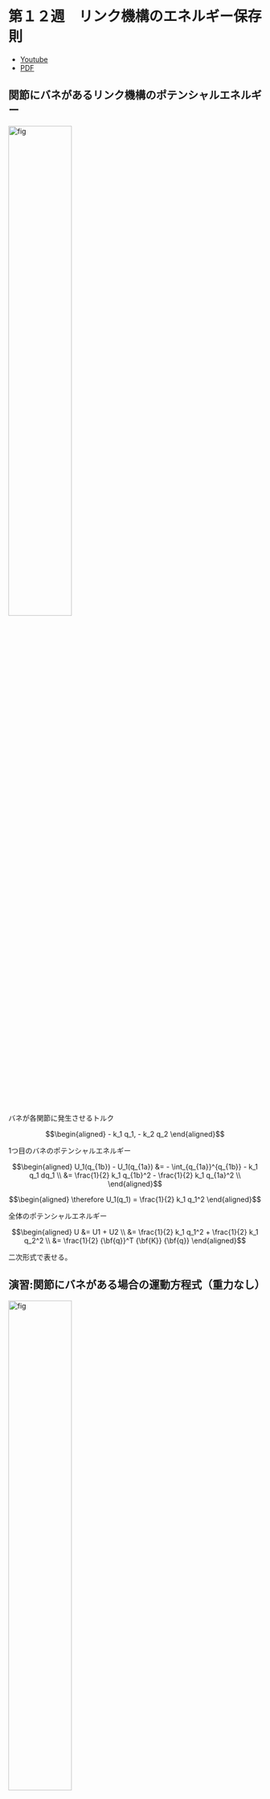 # 第１２週　リンク機構のエネルギー保存則

* [Youtube](https://www.youtube.com/watch?v=Gae_x5r4uR8)
* [PDF](http:/www.ritsumei.ac.jp/~uemura-m/AnalyticalMechanics/AnalyticalMechanics12thWeek.pdf)

## 関節にバネがあるリンク機構のポテンシャルエネルギー

<img alt="fig" src="figures/lecture-12/fig_01.JPG" width="50%">

バネが各関節に発生させるトルク

```math
\begin{aligned}
- k_1 q_1, - k_2 q_2
\end{aligned}
```

1つ目のバネのポテンシャルエネルギー

```math
\begin{aligned}
U_1(q_{1b}) - U_1(q_{1a}) &= - \int_{q_{1a}}^{q_{1b}} - k_1 q_1 dq_1 \\
&= \frac{1}{2} k_1 q_{1b}^2 - \frac{1}{2} k_1 q_{1a}^2 \\
\end{aligned}
```

```math
\begin{aligned}
\therefore U_1(q_1) = \frac{1}{2} k_1 q_1^2
\end{aligned}
```

全体のポテンシャルエネルギー

```math
\begin{aligned}
U &= U1 + U2 \\
&= \frac{1}{2} k_1 q_1^2 + \frac{1}{2} k_1 q_2^2 \\
&= \frac{1}{2} {\bf{q}}^T {\bf{K}} {\bf{q}}
\end{aligned}
```

二次形式で表せる。

## 演習:関節にバネがある場合の運動方程式（重力なし）

<img alt="fig" src="figures/lecture-12/fig_01.JPG" width="50%">

### 問い

関節にバネがある２リンク機構の運動方程式を求めよ。
<br>
運動エネルギー

```math
\begin{aligned}
K = \frac{1}{2} \dot{\bf{q}}^T {\bf{M}} \dot{\bf{q}}
\end{aligned}
```

ポテンシャルエネルギー

```math
\begin{aligned}
U = \frac{1}{2} {\bf{q}}^T {\bf{K}} {\bf{q}}
\end{aligned}
```

一般化座標

```math
\begin{aligned}
{\bf{q}} = \begin{pmatrix}
q_1 \\
q_2
\end{pmatrix}
\end{aligned}
```

### 解答

```math
\begin{aligned}
L &= K - U\\
&= \frac{1}{2} \dot{\bf{q}}^T {\bf{M}} \dot{\bf{q}} - \frac{1}{2} {\bf{q}}^T {\bf{K}} {\bf{q}}
\end{aligned}
```

ラグランジュの運動方程式

```math
\begin{aligned}
& \frac{d}{dt}(\frac{\partial L}{\partial \dot{\bf{q}}}) - \frac{\partial L}{\partial {\bf{q}}} \\
&= \frac{d}{dt}(\frac{\partial (K-U)}{\partial \dot{\bf{q}}}) - \frac{\partial (K-U))}{\partial {\bf{q}}} \\
&= \frac{d}{dt}(\frac{\partial K}{\partial \dot{\bf{q}}}) - \frac{\partial K}{\partial {\bf{q}}} + \frac{\partial U}{\partial {\bf{q}}} \\
&= \frac{d}{dt}({\bf{M}} \dot{\bf{q}}) - \frac{\partial K}{\partial {\bf{q}}} + \frac{\partial U}{\partial {\bf{q}}}\\
&= {\bf{M}} \ddot{\bf{q}} + \dot{\bf{M}} \dot{\bf{q}} - \frac{\partial K}{\partial {\bf{q}}} + \frac{\partial U}{\partial {\bf{q}}}\\
&= {\bf{M}} \ddot{\bf{q}} + {\bf{h}} + {\bf{K}} {\bf{q}} = 0\\
\end{aligned}
```

<br>

```math
\begin{aligned}
\frac{\partial U}{\partial {\bf{q}}} &= \begin{pmatrix}
\frac{\partial U}{\partial q_1} \\
\frac{\partial U}{\partial q_2}
\end{pmatrix} \\
&= \begin{pmatrix}
\frac{\partial}{\partial q_1} (\frac{1}{2} {\bf{q}}^T {\bf{K}} {\bf{q}}) \\
\frac{\partial}{\partial q_2} (\frac{1}{2} {\bf{q}}^T {\bf{K}} {\bf{q}})
\end{pmatrix} \\
&= \begin{pmatrix}
\frac{\partial}{\partial q_1} (\frac{1}{2} k_1 q_1^2 + \frac{1}{2} k_1 q_2^2) \\
\frac{\partial}{\partial q_2} (\frac{1}{2} k_1 q_1^2 + \frac{1}{2} k_1 q_2^2)
\end{pmatrix} \\
&= \begin{pmatrix}
k_1 q_1 \\
k_1 q_2
\end{pmatrix} \\
&= \begin{pmatrix}
k_1 & 0 \\
0 & k_2
\end{pmatrix}\begin{pmatrix}
q_1\\
q_2
\end{pmatrix}\\
&= {\bf{K}} {\bf{q}}
\end{aligned}
```

## 演習:エネルギー保存則

<img alt="fig" src="figures/lecture-12/fig_01.JPG" width="50%">

### 問い

関節にバネによるトルク以外の外力が作用していない２リンク機構の全エネルギーが時間によって変化しないことを示せ
<br>
運動エネルギー

```math
\begin{aligned}
K &= \frac{1}{2} \dot{\bf{q}}^T {\bf{M}} \dot{\bf{q}} \\
&= \frac{1}{2} \dot{\bf{q}}^T \begin{pmatrix}
a_1 + 2 a_2 \cos q_2 & a_3 + a_2 \cos q_2 \\
a_3 + a_2 \cos q_2 & a_3
\end{pmatrix} \dot{\bf{q}} \\
\end{aligned}
```

ポテンシャルエネルギー

```math
\begin{aligned}
U = \frac{1}{2} {\bf{q}}^T {\bf{K}} {\bf{q}}
\end{aligned}
```

### 解答

全エネルギー

```math
\begin{aligned}
{\bf{E}} = {\bf{K}} + {\bf{U}}
\end{aligned}
```

運動方程式

```math
{\bf{M}} \ddot{\bf{q}} + {\bf{h}} + {\bf{K}} {\bf{q}} = 0\\
{\bf{h}} = \dot{\bf{M}} \dot{\bf{q}} - \frac{\partial {\bf{K}}}{\partial {\bf{q}}}
```

```math
\begin{aligned}
\dot{\bf{E}} &= \dot{\bf{K}} + \dot{\bf{U}} \\
&= \frac{d}{dt}(\frac{1}{2} \dot{\bf{q}}^T {\bf{M}} \dot{\bf{q}}) + {\bf{q}}^T \frac{\partial U}{\partial {\bf{q}}} \\
&= (\frac{1}{2} \ddot{\bf{q}}^T {\bf{M}} \dot{\bf{q}} + \frac{1}{2} \dot{\bf{q}}^T \dot{\bf{M}} \dot{\bf{q}} + \frac{1}{2} \dot{\bf{q}}^T {\bf{M}} \ddot{\bf{q}}) + \dot{\bf{q}}^T {\bf{K}} {\bf{q}} \\
&= \frac{1}{2} \dot{\bf{q}}^T {\bf{M}} \ddot{\bf{q}} + \frac{1}{2} \dot{\bf{q}}^T \dot{\bf{M}} \dot{\bf{q}} + \frac{1}{2} \dot{\bf{q}}^T {\bf{M}} \ddot{\bf{q}} + \dot{\bf{q}}^T {\bf{K}} {\bf{q}} \\
&= \dot{\bf{q}}^T {\bf{M}} \ddot{\bf{q}} + \frac{1}{2} \dot{\bf{q}}^T \dot{\bf{M}} \dot{\bf{q}} + \dot{\bf{q}}^T {\bf{K}} {\bf{q}} \\
&= \dot{\bf{q}}^T ({\bf{M}} \ddot{\bf{q}} + \frac{1}{2} \dot{\bf{M}} \dot{\bf{q}} + {\bf{K}} {\bf{q}}) \\
&= \dot{\bf{q}}^T ( - {\bf{h}} + \frac{1}{2} \dot{\bf{M}} \dot{\bf{q}}) \\
\end{aligned}
```

#### 合成関数の偏微分 (復習)

↑の $\dot{U} = {\bf{q}}^T \frac{\partial U}{\partial {\bf{q}}}$ は以下のように求める。

```math
\begin{aligned}
\frac{df}{dt} &= \frac{\partial f}{\partial x}\frac{dx}{dt} + \frac{\partial f}{\partial y}\frac{dy}{dt} \\
&= \frac{\partial f}{\partial x}\dot{x} + \frac{\partial f}{\partial y}\dot{y}
\end{aligned}
```

復習終わり。

```math
\begin{aligned}
\frac{1}{2} \dot{\bf{M}} \dot{\bf{q}} &= \frac{1}{2} \frac{d}{dt} \begin{pmatrix}
a_1 + 2 a_2 \cos q_2 & a_3 + a_2 \cos q_2 \\
a_3 + a_2 \cos q_2 & a_3
\end{pmatrix} \begin{pmatrix}
\dot{q}_1 \\
\dot{q}_2
\end{pmatrix} \\
&= \frac{1}{2} \begin{pmatrix}
- 2 a_2 \dot{q}_2 \sin q_2 & - a_2 \dot{q}_2 \sin q_2 \\
- a_2 \dot{q}_2 \sin q_2 & 0
\end{pmatrix} \begin{pmatrix}
\dot{q}_1 \\
\dot{q}_2
\end{pmatrix} \\
&= \frac{1}{2} \begin{pmatrix}
- 2 a_2 \dot{q}_1 \dot{q}_2 \sin q_2 - a_2 \dot{q}_2^2 \sin q_2 \\
- a_2 \dot{q}_1 \dot{q}_2 \sin q_2
\end{pmatrix} \\
&= \frac{- a_2 \sin q_2}{2} \begin{pmatrix}
2 \dot{q}_1 \dot{q}_2 + \dot{q}_2^2 \\
\dot{q}_1 \dot{q}_2
\end{pmatrix} \\
\end{aligned}
```

<br>

```math
\begin{aligned}
K &= \frac{1}{2} \dot{\bf{q}}^T {\bf{M}} \dot{\bf{q}} \\
&= \frac{1}{2} \dot{\bf{q}}^T \begin{pmatrix}
a_1 + 2 a_2 \cos q_2 & a_3 + a_2 \cos q_2 \\
a_3 + a_2 \cos q_2 & a_3
\end{pmatrix} \dot{\bf{q}} \\
&= \frac{1}{2} \begin{pmatrix}
\dot{q}_1 & \dot{q}_2
\end{pmatrix} \begin{pmatrix}
a_1 + 2 a_2 \cos q_2 & a_3 + a_2 \cos q_2 \\
a_3 + a_2 \cos q_2 & a_3
\end{pmatrix} \begin{pmatrix}
\dot{q}_1 \\
\dot{q}_2
\end{pmatrix} \\
&= \frac{1}{2} \begin{pmatrix}
\dot{q}_1 (a_1 + 2 a_2 \cos q_2) + \dot{q}_2 (a_3 + a_2 \cos q_2) &
\dot{q}_1 (a_3 + a_2 \cos q_2) + \dot{q}_2 a_3
\end{pmatrix} \begin{pmatrix}
\dot{q}_1 \\
\dot{q}_2
\end{pmatrix} \\
&= \frac{1}{2} (\dot{q}_1^2 (a_1 + 2 a_2 \cos q_2) + \dot{q}_1 \dot{q}_2 (a_3 + a_2 \cos q_2) +
\dot{q}_1 \dot{q}_2 (a_3 + a_2 \cos q_2) + \dot{q}_2^2 a_3 )\\
\end{aligned}
```

<br>

```math
\begin{aligned}
\frac{\partial K}{\partial {\bf{q}}} &= \begin{pmatrix}
\frac{\partial}{\partial q_1} K\\
\frac{\partial}{\partial q_2} K
\end{pmatrix} \\
&= \frac{1}{2} \begin{pmatrix}
\frac{\partial}{\partial q_1} ( \dot{q}_1^2 (a_1 + 2 a_2 \cos q_2) + \dot{q}_1 \dot{q}_2 (a_3 + a_2 \cos q_2) +
\dot{q}_1 \dot{q}_2 (a_3 + a_2 \cos q_2) + \dot{q}_2^2 a_3 )\\
\frac{\partial}{\partial q_2} ( \dot{q}_1^2 (a_1 + 2 a_2 \cos q_2) + \dot{q}_1 \dot{q}_2 (a_3 + a_2 \cos q_2) +
\dot{q}_1 \dot{q}_2 (a_3 + a_2 \cos q_2) + \dot{q}_2^2 a_3 ) \\
\end{pmatrix} \\
&= \frac{1}{2} \begin{pmatrix}
0 \\
\dot{q}_1^2 (- 2 a_2 \sin q_2) + \dot{q}_1 \dot{q}_2 (- a_2 \sin q_2) +
\dot{q}_1 \dot{q}_2 (- a_2 \sin q_2) \\
\end{pmatrix} \\
&= - a_2 \sin q_2 \begin{pmatrix}
0 \\
\dot{q}_1^2 + \dot{q}_1 \dot{q}_2 \\
\end{pmatrix} \\
\end{aligned}
```

<br>

```math
\begin{aligned}
- {\bf{h}} + \frac{1}{2} \dot{\bf{M}} \dot{\bf{q}} &= \frac{\partial K}{\partial {\bf{q}}} - \frac{1}{2} \dot{\bf{M}} \dot{\bf{q}} \\
&= - a_2 \sin q_2 \begin{pmatrix}
0 \\
\dot{q}_1^2 + \dot{q}_1 \dot{q}_2 \\
\end{pmatrix} - \frac{- a_2 \sin q_2}{2} \begin{pmatrix}
2 \dot{q}_1 \dot{q}_2 + \dot{q}_2^2 \\
\dot{q}_1 \dot{q}_2
\end{pmatrix} \\
&= \frac{a_2 \sin q_2}{2} \begin{pmatrix}
0 \\
-2 \dot{q}_1^2 -2 \dot{q}_1 \dot{q}_2 \\
\end{pmatrix} + \frac{a_2 \sin q_2}{2} \begin{pmatrix}
2 \dot{q}_1 \dot{q}_2 + \dot{q}_2^2 \\
\dot{q}_1 \dot{q}_2
\end{pmatrix} \\
&= \frac{a_2 \sin q_2}{2} \begin{pmatrix}
2 \dot{q}_1 \dot{q}_2 + \dot{q}_2^2 \\
-2 \dot{q}_1^2 - \dot{q}_1 \dot{q}_2
\end{pmatrix} \\
\end{aligned}
```

<br>

```math
\begin{aligned}
\dot{\bf{E}} &= \dot{\bf{q}}^T ( - {\bf{h}} + \frac{1}{2} \dot{\bf{M}} \dot{\bf{q}}) \\
&= \frac{a_2 \sin q_2}{2} \begin{pmatrix}
\dot{q}_1 & \dot{q}_2
\end{pmatrix} \begin{pmatrix}
2 \dot{q}_1 \dot{q}_2 + \dot{q}_2^2 \\
-2 \dot{q}_1^2 - \dot{q}_1 \dot{q}_2
\end{pmatrix} \\
&= \frac{a_2 \sin q_2}{2} \bigl(
\dot{q}_1 ( 2 \dot{q}_1 \dot{q}_2 + \dot{q}_2^2 ) + \dot{q}_2 ( -2 \dot{q}_1^2 - \dot{q}_1 \dot{q}_2 )
\bigr) \\
&= \frac{a_2 \sin q_2}{2} (2 \dot{q}_1^2 \dot{q}_2 + \dot{q}_1 \dot{q}_2^2 -2 \dot{q}_1^2 \dot{q}_2 - \dot{q}_1 \dot{q}_2^2) \\
&= 0
\end{aligned}
```

## エネルギー保存則の物理

全エネルギー（単位は[J]）
<br>
例: $E = \frac{1}{2}m\dot{x}^2 + \frac{1}{2}kx^2$
<br>
エネルギの時間微分は **パワー** (単位は[W])
<br>
例: $\dot{E} = \dot{x}(m\ddot{x} + kx)$
<br>
$\dot{x}$ : 速度 <br>
$m\ddot{x} + kx$ : 力
<br>
力[N] × 速度 [m/s] = パワー [W] <br>
(回転計では、トルク[Nm] × 角速度 [rad/s] = パワー [W])

## リンク構造でのパワーとエネルギー（手先にバネを取り付けた場合）

<img alt="fig" src="figures/lecture-12/fig_02.JPG" width="50%">

ボテンシャルエネルギー

```math
\begin{aligned}
U &= \frac{1}{2}k \bigl( (x - x_k)^2 + (y - y_k)^2 \bigr) \\
&= \frac{1}{2}k \begin{pmatrix}
x - x_k & y - y_k
\end{pmatrix}\begin{pmatrix}
x - x_k \\
y - y_k
\end{pmatrix}\\
&= \frac{1}{2}k {\bf{\Delta x}}^T {\bf{\Delta x}}
\end{aligned}
```

バネのよって発生するトルク

```math
\begin{aligned}
{\boldsymbol{\tau}}_{spring} &= -\frac{\partial U}{\partial {\bf{q}}} \\
&= \begin{pmatrix}
\frac{\partial x}{\partial q_1} & \frac{\partial y}{\partial q_1} \\
\frac{\partial x}{\partial q_2} & \frac{\partial x}{\partial q_2}
\end{pmatrix}\begin{pmatrix}
\frac{\partial U}{\partial x} \\
\frac{\partial U}{\partial y}
\end{pmatrix}\\
&= - {\bf{J}}^T \begin{pmatrix}
k(x - x_k) \\
k(y - y_k)
\end{pmatrix} \\
&= - {\bf{J}}^T k {\bf{\Delta x}}
\end{aligned}
```

```math
バネによる手先力
\begin{pmatrix}
k(x - x_k) \\
k(y - y_k)
\end{pmatrix}
```

バネのポテンシャルエネルギー $U$ の時間変化

```math
\begin{aligned}
\dot{U} &= \frac{d}{dt}(\frac{1}{2}k {\bf{\Delta x}}^T {\bf{\Delta x}}) \\
&= \frac{1}{2}k {\bf{\Delta x}}^T {\bf{\Delta \dot{x}}} + \frac{1}{2}k {\bf{\Delta \dot{x}}}^T {\bf{\Delta x}}\\
&= k {\bf{\Delta \dot{x}}}^T {\bf{\Delta x}}\\
&= k ({\bf{J\dot{q}}})^T {\bf{\Delta x}}\\
&= k {\bf{\dot{q}}}^T {\bf{J}}^T {\bf{\Delta x}}\\
\end{aligned}
```

バネがリンク機構に加えるパワー $P$

```math
\begin{aligned}
P &= {\bf{\dot{q}}}^T {\boldsymbol{\tau}}_{spring} \\
&= - {\bf{\dot{q}}}^T {\bf{J}}^T k {\bf{\Delta x}} \\
\end{aligned}
```

系に加えるエネルギーの分だけ、バネのポテンシャルエネルギーが減る

```math
\dot{U} = -P
```

## エネルギー保存則の導出

運動エネルギー

```math
K = \frac{1}{2} \dot{\bf{q}}^T {\bf{M}} \dot{\bf{q}}
```

全エネルギー

```math
E = K + U
```

運動方程式

```math
{\bf{M}} \ddot{\bf{q}} + {\bf{h}} = {\boldsymbol{\tau}}_{spring}\\
```

全エネルギー $E$ の時間変化

```math
\begin{aligned}
\dot{E} &= \dot{\bf{q}}^T ( {\bf{M}} \ddot{\bf{q}} + \frac{1}{2} \dot{\bf{M}} \dot{\bf{q}} ) + \dot{U} \\
&= \dot{\bf{q}}^T ( \frac{1}{2} \dot{\bf{M}} \dot{\bf{q}} - {\bf{h}} + {\boldsymbol{\tau}}_{spring}) + \dot{U} \\
&= \dot{\bf{q}}^T ( 0 + {\boldsymbol{\tau}}_{spring}) + \dot{U} \\
&= \dot{\bf{q}}^T {\boldsymbol{\tau}}_{spring} + \dot{U} \\
&= P + \dot{U} = 0\\
\end{aligned}
```
